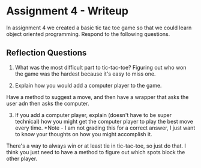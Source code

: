 # Assignment 4 - Writeup

In assignment 4 we created a basic tic tac toe game so that we could learn object oriented programming. Respond to the following questions.

## Reflection Questions

1. What was the most difficult part to tic-tac-toe?
Figuring out who won the game was the hardest because it's easy to miss one.

2. Explain how you would add a computer player to the game.

Have a method to suggest a move, and then have a wrapper that asks the user adn then asks the computer.


3. If you add a computer player, explain (doesn't have to be super technical) how you might get the computer player to play the best move every time. *Note - I am not grading this for a correct answer, I just want to know your thoughts on how you might accomplish it.

There's a way to always win or at least tie in tic-tac-toe, so just do that. I think you just need to have a method to figure out which spots block the other player.